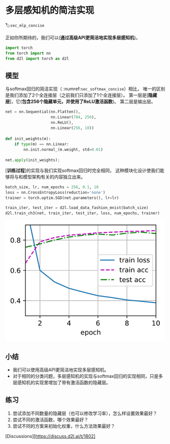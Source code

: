 # 多层感知机的简洁实现
:label:`sec_mlp_concise`

正如你所期待的，我们可以(**通过高级API更简洁地实现多层感知机**)。



```python
import torch
from torch import nn
from d2l import torch as d2l
```

## 模型

与softmax回归的简洁实现（ :numref:`sec_softmax_concise`）相比，
唯一的区别是我们添加了2个全连接层（之前我们只添加了1个全连接层）。
第一层是[**隐藏层**]，它(**包含256个隐藏单元，并使用了ReLU激活函数**)。
第二层是输出层。



```python
net = nn.Sequential(nn.Flatten(),
                    nn.Linear(784, 256),
                    nn.ReLU(),
                    nn.Linear(256, 10))

def init_weights(m):
    if type(m) == nn.Linear:
        nn.init.normal_(m.weight, std=0.01)

net.apply(init_weights);
```

[**训练过程**]的实现与我们实现softmax回归时完全相同，
这种模块化设计使我们能够将与和模型架构有关的内容独立出来。



```python
batch_size, lr, num_epochs = 256, 0.1, 10
loss = nn.CrossEntropyLoss(reduction='none')
trainer = torch.optim.SGD(net.parameters(), lr=lr)
```


```python
train_iter, test_iter = d2l.load_data_fashion_mnist(batch_size)
d2l.train_ch3(net, train_iter, test_iter, loss, num_epochs, trainer)
```


    
![svg](chapter_multilayer-perceptrons/mlp-concise_files/mlp-concise_6_0.svg)
    


## 小结

* 我们可以使用高级API更简洁地实现多层感知机。
* 对于相同的分类问题，多层感知机的实现与softmax回归的实现相同，只是多层感知机的实现里增加了带有激活函数的隐藏层。

## 练习

1. 尝试添加不同数量的隐藏层（也可以修改学习率），怎么样设置效果最好？
1. 尝试不同的激活函数，哪个效果最好？
1. 尝试不同的方案来初始化权重，什么方法效果最好？


[Discussions][https://discuss.d2l.ai/t/1802]

